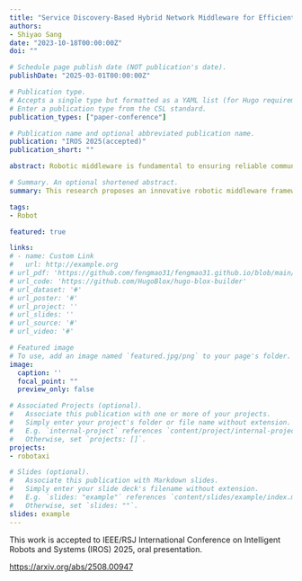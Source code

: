 ```yaml
---
title: "Service Discovery-Based Hybrid Network Middleware for Efficient Communication in Distributed Robotic Systems"
authors:
- Shiyao Sang
date: "2023-10-18T00:00:00Z"
doi: ""

# Schedule page publish date (NOT publication's date).
publishDate: "2025-03-01T00:00:00Z"

# Publication type.
# Accepts a single type but formatted as a YAML list (for Hugo requirements).
# Enter a publication type from the CSL standard.
publication_types: ["paper-conference"]

# Publication name and optional abbreviated publication name.
publication: "IROS 2025(accepted)"
publication_short: ""

abstract: Robotic middleware is fundamental to ensuring reliable communication among system components and is crucial for intelligent robotics, autonomous vehicles, and smart manufacturing. However, existing robotic middleware often struggles to meet the diverse communication demands, optimize data transmission efficiency, and maintain scheduling determinism between Orin computing units in large-scale L4 autonomous vehicle deployments. This paper presents RIMAOS2C, a service discovery-based hybrid network communication middleware designed to tackle these challenges. By leveraging multi-level service discovery multicast, RIMAOS2C supports a wide variety of communication modes, including multiple cross-chip Ethernet protocols and PCIe communication capabilities. The core mechanism of the middleware, the Message Bridge, optimizes data flow forwarding and employs shared memory for centralized message distribution, reducing message redundancy and minimizing transmission delay uncertainty, thus improving both communication efficiency and scheduling stability. Tested and validated on L4 vehicles and Jetson Orin domain controllers, RIMAOS2C leverages TCP-based ZeroMQ to overcome the large-message transmission bottleneck inherent in native CyberRT middleware. In scenarios involving two cross-chip subscribers, RIMAOS2C eliminates message redundancy, enhancing transmission efficiency by 36%–40% for large data transfers while reducing callback time differences by 42%–906%. This research advances the communication capabilities of robotic operating systems and introduces a novel approach to optimizing communication in distributed computing architectures for autonomous driving systems.

# Summary. An optional shortened abstract.
summary: This research proposes an innovative robotic middleware framework designed to improve the diversity, efficiency, and stability of communication within distributed robotic operating systems.

tags:
- Robot

featured: true

links:
# - name: Custom Link
#   url: http://example.org
# url_pdf: 'https://github.com/fengmao31/fengmao31.github.io/blob/main/content/publication/thesis_education_robot/ieeeconf_rimaos2c_draft.pdf'
# url_code: 'https://github.com/HugoBlox/hugo-blox-builder'
# url_dataset: '#'
# url_poster: '#'
# url_project: ''
# url_slides: ''
# url_source: '#'
# url_video: '#'

# Featured image
# To use, add an image named `featured.jpg/png` to your page's folder. 
image:
  caption: ''
  focal_point: ""
  preview_only: false

# Associated Projects (optional).
#   Associate this publication with one or more of your projects.
#   Simply enter your project's folder or file name without extension.
#   E.g. `internal-project` references `content/project/internal-project/index.md`.
#   Otherwise, set `projects: []`.
projects:
- robotaxi

# Slides (optional).
#   Associate this publication with Markdown slides.
#   Simply enter your slide deck's filename without extension.
#   E.g. `slides: "example"` references `content/slides/example/index.md`.
#   Otherwise, set `slides: ""`.
slides: example
---
```


This work is accepted to IEEE/RSJ International Conference on Intelligent Robots and Systems (IROS) 2025, oral presentation.

https://arxiv.org/abs/2508.00947

<!-- This work is driven by the results in my [previous paper](/publication/conference-paper/) on LLMs.

{{% callout note %}}
Create your slides in Markdown - click the *Slides* button to check out the example.
{{% /callout %}}

Add the publication's **full text** or **supplementary notes** here. You can use rich formatting such as including [code, math, and images](https://docs.hugoblox.com/content/writing-markdown-latex/). -->
